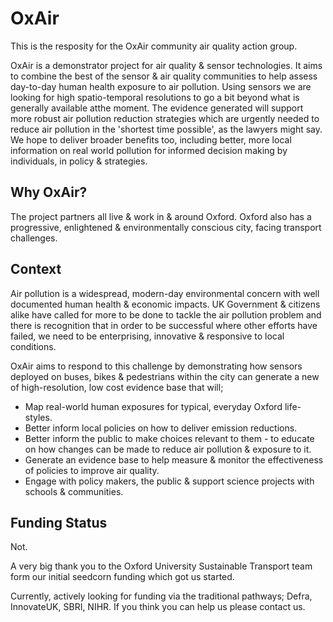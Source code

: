 # OxAir
This is the resposity for the OxAir community air quality action group. 

OxAir is a demonstrator project for air quality & sensor technologies. It aims to combine the best of the sensor & air quality communities to help assess day-to-day human health exposure to air pollution. Using sensors we are looking for high spatio-temporal resolutions to go a bit beyond what is generally available atthe moment. The evidence generated will support more robust air pollution reduction strategies which are urgently needed to reduce air pollution in the 'shortest time possible', as the lawyers might say. We hope to deliver broader benefits too, including better, more local information on real world pollution for informed decision making by individuals, in policy & strategies. 

## Why OxAir? 
The project partners all live & work in & around Oxford. Oxford also has a progressive, enlightened & environmentally conscious city, facing transport challenges. 

## Context
Air pollution is a widespread, modern-day environmental concern with well documented human health & economic impacts. UK Government & citizens alike have called for more to be done to tackle the air pollution problem and there is recognition that in order to be successful where other efforts have failed, we need to be enterprising, innovative & responsive to local conditions.

OxAir aims to respond to this challenge by demonstrating how sensors deployed on buses, bikes & pedestrians within the city can generate a new of high-resolution, low cost evidence base that will;

* Map real-world human exposures for typical, everyday Oxford life-styles.
* Better inform local policies on how to deliver emission reductions.
* Better inform the public to make choices relevant to them - to educate on how changes can be made to reduce air pollution & exposure to it.
*	Generate an evidence base to help measure & monitor the effectiveness of policies to improve air quality.
*	Engage with policy makers, the public & support science projects with schools & communities.

## Funding Status
Not.

A very big thank you to the Oxford University Sustainable Transport team form our initial seedcorn funding which got us started. 

Currently, actively looking for funding via the traditional pathways; Defra, InnovateUK, SBRI, NIHR. If you think you can help us please contact us.
